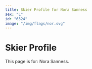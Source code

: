```yaml
---
title: Skier Profile for Nora Sanness
sex: "L"
id: "6324"
image: "/img/flags/nor.svg" 
---
```


# Skier Profile

This page is for: Nora Sanness.
    